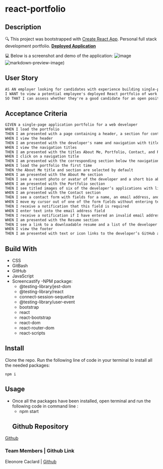 # react-portfolio

## Description

🔍 This project was bootstrapped with [Create React App](https://github.com/facebook/create-react-app). Personal full stack development portfolio.
**[Deployed Application](https://uoftl.github.io/react-portfolio/)**
  
💻 Below is a screenshot and demo of the application:
  ![image](https://user-images.githubusercontent.com/84641285/141231442-b834908d-0bbe-4728-85f5-0b189ff7bd7c.png)
  ![markdown-preview-image](https://watch.screencastify.com/v/wguV3IbgHjAwZkB9ILmN))
  ## User Story

```md
AS AN employer looking for candidates with experience building single-page applications
I WANT to view a potential employee's deployed React portfolio of work samples
SO THAT I can assess whether they're a good candidate for an open position
```

## Acceptance Criteria

```md
GIVEN a single-page application portfolio for a web developer
WHEN I load the portfolio
THEN I am presented with a page containing a header, a section for content, and a footer
WHEN I view the header
THEN I am presented with the developer's name and navigation with titles corresponding to different sections of the portfolio
WHEN I view the navigation titles
THEN I am presented with the titles About Me, Portfolio, Contact, and Resume, and the title corresponding to the current section is highlighted
WHEN I click on a navigation title
THEN I am presented with the corresponding section below the navigation without the page reloading and that title is highlighted
WHEN I load the portfolio the first time
THEN the About Me title and section are selected by default
WHEN I am presented with the About Me section
THEN I see a recent photo or avatar of the developer and a short bio about them
WHEN I am presented with the Portfolio section
THEN I see titled images of six of the developer’s applications with links to both the deployed applications and the corresponding GitHub repository
WHEN I am presented with the Contact section
THEN I see a contact form with fields for a name, an email address, and a message
WHEN I move my cursor out of one of the form fields without entering text
THEN I receive a notification that this field is required
WHEN I enter text into the email address field
THEN I receive a notification if I have entered an invalid email address
WHEN I am presented with the Resume section
THEN I see a link to a downloadable resume and a list of the developer’s proficiencies
WHEN I view the footer
THEN I am presented with text or icon links to the developer’s GitHub and LinkedIn profiles, and their profile on a third platform (Stack Overflow, Twitter)
```
## Build With
- CSS
- GitBash
- GitHub
- JavaScript
- Screencastify 
-NPM package:
  - @testing-library/jest-dom
  - @testing-library/react
  - connect-session-sequelize
  - @testing-library/user-event
  - bootstrap
  - react
  - react-bootstrap
  - react-dom
  - react-router-dom
  - react-scripts

## Install

Clone the repo.
Run the following line of code in your terminal to install all the needed packages: 
```
npm i
```
## Usage
- Once all the packages have been installed, open terminal and run the following code in command line : 
  - npm start
  ## Github Repository
[Github](https://github.com/UofTL/react-portfolio.git)
### Team Members  |  Github Link
Eleonore Caclard  | [Github](https://github.com/UofTL)